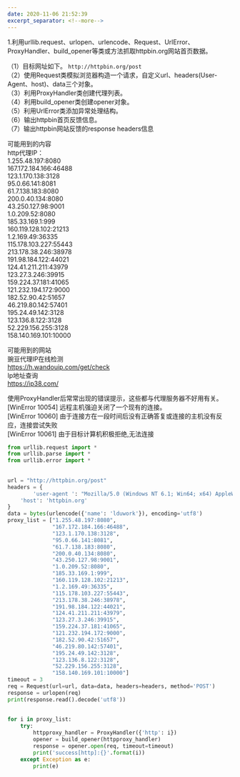 ```yaml
---
date: 2020-11-06 21:52:39
excerpt_separator: <!--more-->
---
```

1.利用urllib.request、urlopen、urlencode、Request、UrlError、ProxyHandler、build_opener等类或方法抓取httpbin.org网站首页数据。  
<!--more-->
  
（1）目标网址如下。 
        `http://httpbin.org/post `   
（2）使用Request类模拟浏览器构造一个请求，自定义url、headers(User-Agent、host)、data三个对象。  
（3）利用ProxyHandler类创建代理列表。  
（4）利用build_opener类创建opener对象。  
（5）利用UrlError类添加异常处理结构。  
（6）输出httpbin首页反馈信息。  
（7）输出httpbin网站反馈的response headers信息  
  
可能用到的内容  
http代理IP：  
1.255.48.197:8080  
167.172.184.166:46488  
123.1.170.138:3128  
95.0.66.141:8081  
61.7.138.183:8080  
200.0.40.134:8080  
43.250.127.98:9001  
1.0.209.52:8080  
185.33.169.1:999  
160.119.128.102:21213  
1.2.169.49:36335  
115.178.103.227:55443  
213.178.38.246:38978  
191.98.184.122:44021  
124.41.211.211:43979  
123.27.3.246:39915  
159.224.37.181:41065  
121.232.194.172:9000  
182.52.90.42:51657  
46.219.80.142:57401  
195.24.49.142:3128  
123.136.8.122:3128  
52.229.156.255:3128  
158.140.169.101:10000  
  
可能用到的网站  
豌豆代理IP在线检测  
https://h.wandouip.com/get/check  
Ip地址查询  
https://ip38.com/  
  
使用ProxyHandler后常常出现的错误提示，这些都与代理服务器不好用有关。  
[WinError 10054] 远程主机强迫关闭了一个现有的连接。  
[WinError 10060] 由于连接方在一段时间后没有正确答复或连接的主机没有反应，连接尝试失败  
[WinError 10061] 由于目标计算机积极拒绝,无法连接  
  
  
```python  
from urllib.request import *  
from urllib.parse import *  
from urllib.error import *  
  
  
url = "http://httpbin.org/post"  
headers = {  
        'user-agent ': "Mozilla/5.0 (Windows NT 6.1; Win64; x64) AppleWebKit/537.36 (KHTML, like Gecko) Chrome/85.0.4183.121 Safari/537.36",  
    'host': 'httpbin.org'  
}  
data = bytes(urlencode({'name': 'lduwork'}), encoding='utf8')  
proxy_list = ["1.255.48.197:8080",  
              "167.172.184.166:46488",  
              "123.1.170.138:3128",  
              "95.0.66.141:8081",  
              "61.7.138.183:8080",  
              "200.0.40.134:8080",  
              "43.250.127.98:9001",  
              "1.0.209.52:8080",  
              "185.33.169.1:999",  
              "160.119.128.102:21213",  
              "1.2.169.49:36335",  
              "115.178.103.227:55443",  
              "213.178.38.246:38978",  
              "191.98.184.122:44021",  
              "124.41.211.211:43979",  
              "123.27.3.246:39915",  
              "159.224.37.181:41065",  
              "121.232.194.172:9000",  
              "182.52.90.42:51657",  
              "46.219.80.142:57401",  
              "195.24.49.142:3128",  
              "123.136.8.122:3128",  
              "52.229.156.255:3128",  
              "158.140.169.101:10000"]  
timeout = 3  
req = Request(url=url, data=data, headers=headers, method='POST')  
response = urlopen(req)  
print(response.read().decode('utf8'))  
  
  
for i in proxy_list:  
    try:  
        httpproxy_handler = ProxyHandler({'http': i})  
        opener = build_opener(httpproxy_handler)  
        response = opener.open(req, timeout=timeout)  
        print('success[http]:{}'.format(i))  
    except Exception as e:  
        print(e)  
  
```
